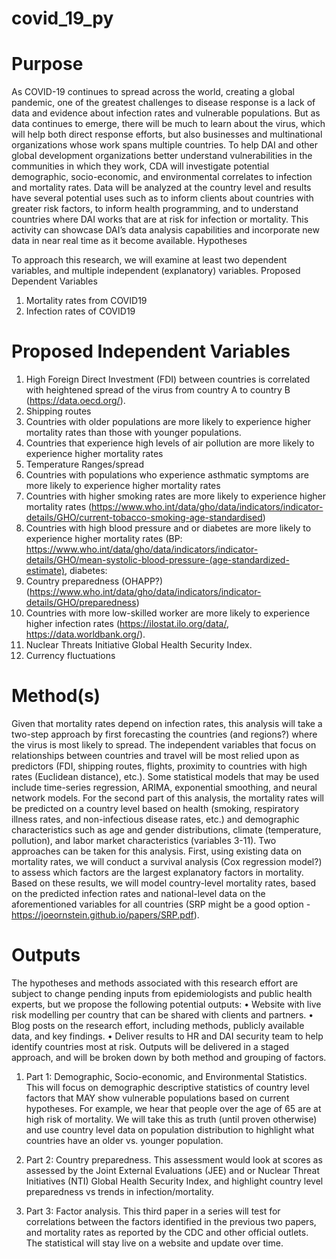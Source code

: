 # covid_19_py

# Purpose

As COVID-19 continues to spread across the world, creating a global pandemic, one of the greatest challenges to disease response is a lack of data and evidence about infection rates and vulnerable populations. But as data continues to emerge, there will be much to learn about the virus, which will help both direct response efforts, but also businesses and multinational organizations whose work spans multiple countries. To help DAI and other global development organizations better understand vulnerabilities in the communities in which they work, CDA will investigate potential demographic, socio-economic, and environmental correlates to infection and mortality rates. Data will be analyzed at the country level and results have several potential uses such as to inform clients about countries with greater risk factors, to inform health programming, and to understand countries where DAI works that are  at risk for infection or mortality. This activity can showcase DAI’s data analysis capabilities and incorporate new data in near real time as it become available.
Hypotheses

To approach this research, we will examine at least two dependent variables, and multiple independent (explanatory) variables. 
Proposed Dependent Variables

1.	Mortality rates from COVID19
2.	Infection rates of COVID19

# Proposed Independent Variables
1.	High Foreign Direct Investment (FDI) between countries is correlated with heightened spread of the virus from country A to country B (https://data.oecd.org/).
2.	Shipping routes
3.	Countries with older populations are more likely to experience higher mortality rates than those with younger populations.
4.	Countries that experience high levels of air pollution are more likely to experience higher mortality rates
5.	Temperature Ranges/spread
6.	Countries with populations who experience asthmatic symptoms are more likely to experience higher mortality rates
7.	Countries with higher smoking rates are more likely to experience higher mortality rates (https://www.who.int/data/gho/data/indicators/indicator-details/GHO/current-tobacco-smoking-age-standardised)
8.	Countries with high blood pressure and or diabetes are more likely to experience higher mortality rates (BP: https://www.who.int/data/gho/data/indicators/indicator-details/GHO/mean-systolic-blood-pressure-(age-standardized-estimate), diabetes: 
9.	Country preparedness (OHAPP?) (https://www.who.int/data/gho/data/indicators/indicator-details/GHO/preparedness)
10.	Countries with more low-skilled worker are more likely to experience higher infection rates (https://ilostat.ilo.org/data/, https://data.worldbank.org/).
11.	Nuclear Threats Initiative Global Health Security Index.
12.	Currency fluctuations

# Method(s)

Given that mortality rates depend on infection rates, this analysis will take a two-step approach by first forecasting the countries (and regions?) where the virus is most likely to spread. The independent variables that focus on relationships between countries and travel will be most relied upon as predictors (FDI, shipping routes, flights, proximity to countries with high rates (Euclidean distance), etc.). Some statistical models that may be used include time-series regression, ARIMA, exponential smoothing, and neural network models. For the second part of this analysis, the mortality rates will be predicted on a country level based on health (smoking, respiratory illness rates, and non-infectious disease rates, etc.) and demographic characteristics such as age and gender distributions, climate (temperature, pollution), and labor market characteristics (variables 3-11). Two approaches can be taken for this analysis. First, using existing data on mortality rates, we will conduct a survival analysis (Cox regression model?) to assess which factors are the largest explanatory factors in mortality. Based on these results, we will model country-level mortality rates, based on the predicted infection rates and national-level data on the aforementioned variables for all countries (SRP might be a good option - https://joeornstein.github.io/papers/SRP.pdf).

# Outputs

The hypotheses and methods associated with this research effort are subject to change pending inputs from epidemiologists and public health experts, but we propose the following potential outputs:
•	Website with live risk modelling per country that can be shared with clients and partners.
•	Blog posts on the research effort, including methods, publicly available data, and key findings. 
•	Deliver results to HR and DAI security team to help identify countries most at risk.
Outputs will be delivered in a staged approach, and will be broken down by both method and grouping of factors. 

1.	Part 1: Demographic, Socio-economic, and Environmental Statistics. This will focus on demographic descriptive statistics of country level factors that MAY show vulnerable populations based on current hypotheses. For example, we hear that people over the age of 65 are at high risk of mortality. We will take this as truth (until proven otherwise) and use country level data on population distribution to highlight what countries have an older vs. younger population.  

2.	Part 2: Country preparedness. This assessment would look at scores as assessed by the Joint External Evaluations (JEE) and or Nuclear Threat Initiatives (NTI) Global Health Security Index, and highlight country level preparedness vs trends in infection/mortality.   

3.	Part 3: Factor analysis. This third paper in a series will test for correlations between the factors identified in the previous two papers, and mortality rates as reported by the CDC and other official outlets. The statistical will stay live on a website and update over time.

